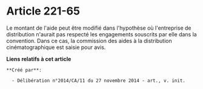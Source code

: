 # Article 221-65

Le montant de l'aide peut être modifié dans l'hypothèse où l'entreprise de distribution n'aurait pas respecté les engagements
souscrits par elle dans la convention. Dans ce cas, la commission des aides à la distribution cinématographique est saisie
pour avis.

**Liens relatifs à cet article**

	**Créé par**:

	  - Délibération n°2014/CA/11 du 27 novembre 2014 - art., v. init.
